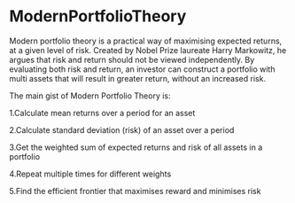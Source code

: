 # ModernPortfolioTheory
Modern portfolio theory is a practical way of maximising expected returns, at a given level of risk. Created by Nobel Prize laureate Harry Markowitz, he argues that risk and return should not be viewed independently. By evaluating both risk and return, an investor can construct a portfolio with multi assets that will result in greater return, without an increased risk.

The main gist of Modern Portfolio Theory is:

1.Calculate mean returns over a period for an asset

2.Calculate standard deviation (risk) of an asset over a period

3.Get the weighted sum of expected returns and risk of all assets in a portfolio

4.Repeat multiple times for different weights

5.Find the efficient frontier that maximises reward and minimises risk
